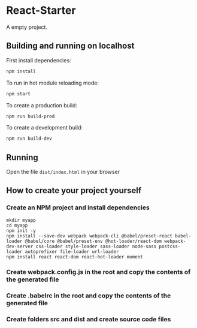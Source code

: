 # React-Starter

A empty project.

## Building and running on localhost

First install dependencies:

```sh
npm install
```

To run in hot module reloading mode:

```sh
npm start
```

To create a production build:

```sh
npm run build-prod
```

To create a development build:

```sh
npm run build-dev
```

## Running

Open the file `dist/index.html` in your browser

## How to create your project yourself
### Create an NPM project and install dependencies
```
mkdir myapp
cd myapp
npm init -y
npm install --save-dev webpack webpack-cli @babel/preset-react babel-loader @babel/core @babel/preset-env @hot-loader/react-dom webpack-dev-server css-loader style-loader sass-loader node-sass postcss-loader autoprefixer file-loader url-loader
npm install react react-dom react-hot-loader moment
```
### Create webpack.config.js in the root and copy the contents of the generated file

### Create .babelrc in the root and copy the contents of the generated file

### Create folders src and dist and create source code files


